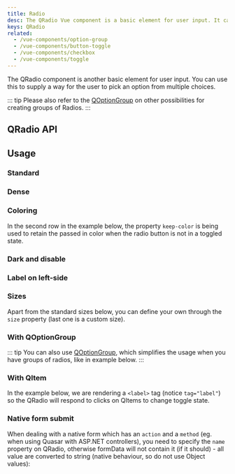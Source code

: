 ```yaml
---
title: Radio
desc: The QRadio Vue component is a basic element for user input. It can be used to supply a way for the user to pick an option from multiple choices.
keys: QRadio
related:
  - /vue-components/option-group
  - /vue-components/button-toggle
  - /vue-components/checkbox
  - /vue-components/toggle
---
```


The QRadio component is another basic element for user input. You can use this to supply a way for the user to pick an option from multiple choices.

::: tip
Please also refer to the [QOptionGroup](/vue-components/option-group) on other possibilities for creating groups of Radios.
:::

## QRadio API

<doc-api file="QRadio" />

## Usage

### Standard

<doc-example title="Standard" file="QRadio/Standard" />

### Dense

<doc-example title="Dense" file="QRadio/Dense" />

### Coloring

In the second row in the example below, the property `keep-color` is being used to retain the passed in color when the radio button is not in a toggled state.

<doc-example title="Coloring" file="QRadio/Coloring" />

### Dark and disable

<doc-example title="On a dark background" file="QRadio/OnDarkBackground" dark />

<doc-example title="Disable" file="QRadio/Disable" />

### Label on left-side

<doc-example title="Label on left side" file="QRadio/LabelPosition" />

### Sizes

Apart from the standard sizes below, you can define your own through the `size` property (last one is a custom size).

<doc-example title="Standard sizes" file="QRadio/StandardSizes" />

### With QOptionGroup

::: tip
You can also use [QOptionGroup](/vue-components/option-group), which simplifies the usage when you have groups of radios, like in example below.
:::

<doc-example title="Usage with QOptionGroup" file="QRadio/OptionGroup" />

### With QItem

In the example below, we are rendering a `<label>` tag (notice `tag="label"`) so the QRadio will respond to clicks on QItems to change toggle state.

<doc-example title="With QItem" file="QRadio/InaList" />

### Native form submit

When dealing with a native form which has an `action` and a `method` (eg. when using Quasar with ASP.NET controllers), you need to specify the `name` property on QRadio, otherwise formData will not contain it (if it should) - all value are converted to string (native behaviour, so do not use Object values):

<doc-example title="Native form" file="QRadio/NativeForm" />
